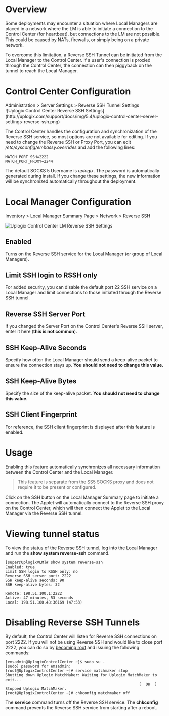 # Overview

Some deployments may encounter a situation where Local Managers are placed in a network where the LM is able to initiate a connection to the Control Center (for heartbeat), but connections to the LM are not possible. This could be caused by NATs, firewalls, or simply being on a private network.

To overcome this limitation, a Reverse SSH Tunnel can be initiated from the Local Manager to the Control Center. If a user's connection is proxied through the Control Center, the connection can then piggyback on the tunnel to reach the Local Manager.

# Control Center Configuration

<div class='ucc' />Administration > Server Settings > Reverse SSH Tunnel Settings</div>
![Uplogix Control Center Reverse SSH Settings](http://uplogix.com/support/docs/img/5.4/uplogix-control-center-server-settings-reverse-ssh.png)

The Control Center handles the configuration and synchronization of the Reverse SSH service, so most options are not available for editing. If you need to change the Reverse SSH or Proxy Port, you can edit */etc/sysconfig/embassy.overrides* and add the following lines:

```
MATCH_PORT_SSH=2222
MATCH_PORT_PROXY=2244
```

The default SOCKS 5 Username is *uplogix*. The password is automatically generated during install. If you change these settings, the new information will be synchronized automatically throughout the deployment.  

# Local Manager Configuration

<div class='ucc' />Inventory > Local Manager Summary Page > Network > Reverse SSH</div>

![Uplogix Control Center LM Reverse SSH Settings](http://uplogix.com/support/docs/img/5.4/uplogix-control-center-lm-network-reverse-ssh.png)

## Enabled

Turns on the Reverse SSH service for the Local Manager (or group of Local Managers).

## Limit SSH login to RSSH only

For added security, you can disable the default port 22 SSH service on a Local Manager and limit connections to those initiated through the Reverse SSH tunnel.

## Reverse SSH Server Port

If you changed the Server Port on the Control Center's Reverse SSH server, enter it here (**this is not common**).

## SSH Keep-Alive Seconds

Specify how often the Local Manager should send a keep-alive packet to ensure the connection stays up. **You should not need to change this value.**

## SSH Keep-Alive Bytes

Specify the size of the keep-alive packet. **You should not need to change this value.**

## SSH Client Fingerprint

For reference, the SSH client fingerprint is displayed after this feature is enabled.

# Usage

Enabling this feature automatically synchronizes all necessary information between the Control Center and the Local Manager. 

> This feature is separate from the SS5 SOCKS proxy and does not require it to be present or configured.

Click on the SSH button on the Local Manager Summary page to initiate a connection. The Applet will automatically connect to the Reverse SSH proxy on the Control Center, which will then connect the Applet to the Local Manager via the Reverse SSH tunnel.

# Viewing tunnel status

To view the status of the Reverse SSH tunnel, log into the Local Manager and run the **show system reverse-ssh** command.

```
[super@UplogixVLM]# show system reverse-ssh
Enabled: true
Limit SSH login to RSSH only: no
Reverse SSH server port: 2222
SSH keep-alive seconds: 90
SSH keep-alive bytes: 32

Remote: 198.51.100.1:2222
Active: 47 minutes, 53 seconds
Local: 198.51.100.48:36169 (47:53)
```

# Disabling Reverse SSH Tunnels

By default, the Control Center will listen for Reverse SSH connections on port 2222. If you will not be using Reverse SSH and would like to close port 2222, you can do so by [becoming root](https://uplogix.com/docs/control-center-user-guide/managing-the-control-center) and issuing the following commands:

```
[emsadmin@UplogixControlCenter ~]$ sudo su -
[sudo] password for emsadmin: 
[root@UplogixControlCenter ~]# service matchmaker stop
Shutting down Uplogix MatchMaker: Waiting for Uplogix MatchMaker to exit...
                                                           [  OK  ]
Stopped Uplogix MatchMaker.
[root@UplogixControlCenter ~]# chkconfig matchmaker off
```

The **service** command turns off the Reverse SSH service. The **chkconfig** command prevents the Reverse SSH service from starting after a reboot.